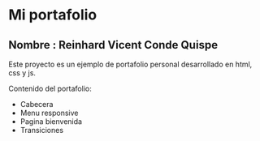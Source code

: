 # Mi portafolio
## **Nombre :** Reinhard Vicent Conde Quispe
Este proyecto es un ejemplo de portafolio personal desarrollado en html, css y js.

Contenido del portafolio:
- Cabecera
- Menu responsive
- Pagina bienvenida
- Transiciones